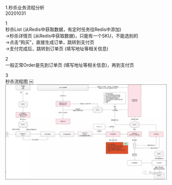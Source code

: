 1.秒杀业务流程分析  
20201031  

1  
秒杀List (从Redis中获取数据，有定时任务往Redis中添加)  
->秒杀详情页 (从Redis中获取数据)，只能有一个SKU，不能选别的  
->点击“购买”，直接生成订单，跳转到支付页  
->支付完成后，跳转到订单页 (填写地址等相关信息)  

2  
一般正常Order是先到订单页 (填写地址等相关信息)，再到支付页  

3  
秒杀流程图
￼![](1_miao_sha_workflow.png)